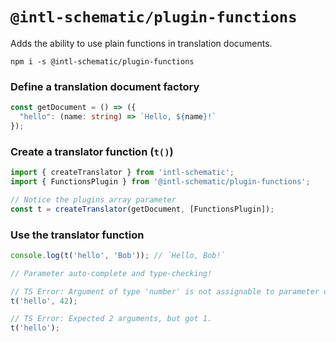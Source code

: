 # `@intl-schematic/plugin-functions`<!-- omit from toc -->

Adds the ability to use plain functions in translation documents.

`npm i -s @intl-schematic/plugin-functions`

### Define a translation document factory

```ts
const getDocument = () => ({
  "hello": (name: string) => `Hello, ${name}!`
});
```

### Create a translator function (`t()`)

```ts
import { createTranslator } from 'intl-schematic';
import { FunctionsPlugin } from '@intl-schematic/plugin-functions';

// Notice the plugins array parameter
const t = createTranslator(getDocument, [FunctionsPlugin]);
```

### Use the translator function

```ts
console.log(t('hello', 'Bob')); // `Hello, Bob!`

// Parameter auto-complete and type-checking!

// TS Error: Argument of type 'number' is not assignable to parameter of type 'string'.
t('hello', 42);

// TS Error: Expected 2 arguments, but got 1.
t('hello');
```
